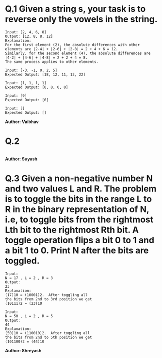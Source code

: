 # Q.1 Given a string s, your task is to reverse only the vowels in the string.
```
Input: [2, 4, 6, 8]
Output: [12, 8, 8, 12]
Explanation:
For the first element (2), the absolute differences with other elements are |2-4| + |2-6| + |2-8| = 2 + 4 + 6 = 12.
Similarly, for the second element (4), the absolute differences are |4-2| + |4-6| + |4-8| = 2 + 2 + 4 = 8.
The same process applies to other elements.

Input: [-3, -1, 0, 2, 5]
Expected Output: [18, 12, 11, 13, 22]

Input: [1, 1, 1, 1]
Expected Output: [0, 0, 0, 0]

Input: [9]
Expected Output: [0]

Input: []
Expected Output: []
```
**Author: Vaibhav**

# Q.2 

```

```
**Author: Suyash**

# Q.3 Given a non-negative number N and two values L and R. The problem is to toggle the bits in the range L to R in the binary representation of N, i.e, to toggle bits from the rightmost Lth bit to the rightmost Rth bit. A toggle operation flips a bit 0 to 1 and a bit 1 to 0. Print N after the bits are toggled.
```
Input:
N = 17 , L = 2 , R = 3
Output:
23
Explanation:
(17)10 = (10001)2.  After toggling all
the bits from 2nd to 3rd position we get
(10111)2 = (23)10

Input:
N = 50 , L = 2 , R = 5
Output:
44
Explanation:
(50)10 = (110010)2.  After toggling all
the bits from 2nd to 5th position we get
(101100)2 = (44)10
```
**Author: Shreyash**

